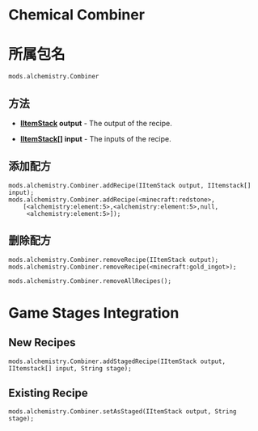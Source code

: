 # Chemical Combiner

# 所属包名
```zenscript
mods.alchemistry.Combiner
```

## 方法
- **[IItemStack](/Vanilla/Items/IItemStack/) output** - The output of the recipe.

- **[IItemStack](/Vanilla/Items/IItemStack/)[] input** - The inputs of the recipe.


## 添加配方
```zenscript
mods.alchemistry.Combiner.addRecipe(IItemStack output, IItemstack[] input);
mods.alchemistry.Combiner.addRecipe(<minecraft:redstone>,
    [<alchemistry:element:5>,<alchemistry:element:5>,null,
     <alchemistry:element:5>]);
```

## 删除配方
```zenscript
mods.alchemistry.Combiner.removeRecipe(IItemStack output);
mods.alchemistry.Combiner.removeRecipe(<minecraft:gold_ingot>);

mods.alchemistry.Combiner.removeAllRecipes();
```


# Game Stages Integration

## New Recipes
```zenscript
mods.alchemistry.Combiner.addStagedRecipe(IItemStack output, IItemstack[] input, String stage);
```

## Existing Recipe

```zenscript
mods.alchemistry.Combiner.setAsStaged(IItemStack output, String stage);
```
